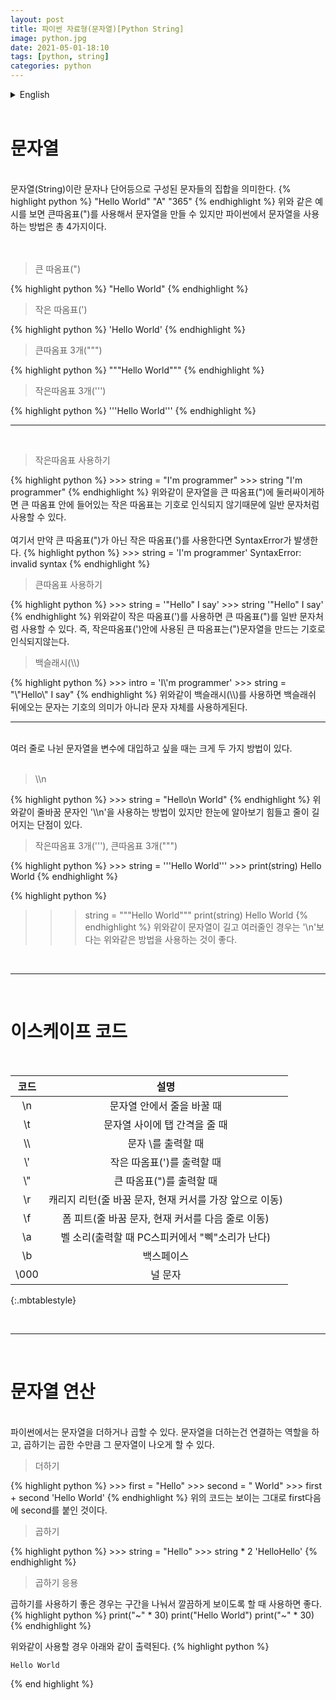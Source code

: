 ```yaml
---
layout: post
title: 파이썬 자료형(문자열)[Python String]
image: python.jpg
date: 2021-05-01-18:10
tags: [python, string]
categories: python
---
```


<details>
<summary>English</summary>
<div markdown="1">


-----------------------------------------------------------------------------------------------
------------------------------------------------------------------------------------------------------------------------------------------------------------------------------------------------
</div>
</details>
<br>

문자열
=====
<br>
문자열(String)이란 문자나 단어등으로 구성된 문자들의 집합을 의미한다.
{% highlight python %}
"Hello World"
"A"
"365"
{% endhighlight %}
위와 같은 예시를 보면 큰따옴표(")를 사용해서 문자열을 만들 수 있지만 파이썬에서 문자열을 사용하는 방법은 총 4가지이다.<br><br><br>


<Blockquote>큰 따옴표(")</Blockquote>
{% highlight python %}
"Hello World"
{% endhighlight %}

<Blockquote>작은 따옴표(')</Blockquote>
{% highlight python %}
'Hello World'
{% endhighlight %}

<Blockquote>큰따옴표 3개(""")</Blockquote>
{% highlight python %}
"""Hello World"""
{% endhighlight %}

<Blockquote>작은따옴표 3개(''')</Blockquote>
{% highlight python %}
'''Hello World'''
{% endhighlight %}
<br>

-----

<br>
<Blockquote>작은따옴표 사용하기</Blockquote>
{% highlight python %}
>>> string = "I'm programmer"
>>> string
"I'm programmer"
{% endhighlight %}
위와같이 문자열을 큰 따옴표(")에 둘러싸이게하면 큰 따옴표 안에 들어있는 작은 따옴표는 기호로 인식되지 않기때문에 일반 문자처럼 사용할 수 있다.<br>
<br>
여기서 만약 큰 따옴표(")가 아닌 작은 따옴표(')를 사용한다면 SyntaxError가 발생한다.
{% highlight python %}
>>> string = 'I'm programmer'
SyntaxError: invalid syntax
{% endhighlight %}
<Blockquote>큰따옴표 사용하기</Blockquote>
{% highlight python %}
>>> string = '"Hello" I say'
>>> string
'"Hello" I say'
{% endhighlight %}
위와같이 작은 따옴표(')를 사용하면 큰 따옴표(")를 일반 문자처럼 사용할 수 있다. 즉, 작은따옴표(')안에 사용된 큰 따옴표는(")문자열을 만드는 기호로 인식되지않는다.
<Blockquote>백슬래시(\\)</Blockquote>
{% highlight python %}
>>> intro = 'I\'m programmer'
>>> string = "\"Hello\" I say"
{% endhighlight %}
위와같이 백슬래시(\\)를 사용하면 백슬래쉬 뒤에오는 문자는 기호의 의미가 아니라 문자 자체를 사용하게된다.
<br>

------

<br>
여러 줄로 나뉜 문자열을 변수에 대입하고 싶을 때는 크게 두 가지 방법이 있다.<br><br>

<Blockquote>\\n</Blockquote>
{% highlight python %}
>>> string = "Hello\n World"
{% endhighlight %}
위와같이 줄바꿈 문자인 '\\n'을 사용하는 방법이 있지만 한눈에 알아보기 힘들고 줄이 길어지는 단점이 있다.

<Blockquote>작은따옴표 3개('''), 큰따옴표 3개(""")</Blockquote>
{% highlight python %}
>>> string = '''Hello
World'''
>>> print(string)
Hello
World
{% endhighlight %}

{% highlight python %}
>>> string = """Hello
World"""
>>> print(string)
Hello
World
{% endhighlight %}
위와같이 문자열이 길고 여러줄인 경우는 '\\n'보다는 위와같은 방법을 사용하는 것이 좋다.

<br>

----------

<br>

이스케이프 코드
=====
<br>

|코드|설명|
|:---:|:---:|
|\n|문자열 안에서 줄을 바꿀 때|
|\t|문자열 사이에 탭 간격을 줄 때|
|\\\\ |문자 \\를 출력할 때|
|\\\'|작은 따옴표(')를 출력할 때|
|\\\"|큰 따옴표(")를 출력할 때|
|\r|캐리지 리턴(줄 바꿈 문자, 현재 커서를 가장 앞으로 이동)|
|\f|폼 피트(줄 바꿈 문자, 현재 커서를 다음 줄로 이동)|
|\a|벨 소리(출력할 때 PC스피커에서 "삑"소리가 난다)|
|\b|백스페이스|
|\000|널 문자|
{:.mbtablestyle}

<br>

--------------------

<br>

문자열 연산
=====

<br>
파이썬에서는 문자열을 더하거나 곱할 수 있다. 문자열을 더하는건 연결하는 역할을 하고, 곱하기는 곱한 수만큼 그 문자열이 나오게 할 수 있다.
<br>
<Blockquote>더하기</Blockquote>
{% highlight python %}
>>> first = "Hello"
>>> second = " World"
>>> first + second
'Hello World'
{% endhighlight %}
위의 코드는 보이는 그대로 first다음에 second를 붙인 것이다.

<Blockquote>곱하기</Blockquote>
{% highlight python %}
>>> string = "Hello"
>>> string * 2
'HelloHello'
{% endhighlight %}

<Blockquote>곱하기 응용</Blockquote>
곱하기를 사용하기 좋은 경우는 구간을 나눠서 깔끔하게 보이도록 할 때 사용하면 좋다.
{% highlight python %}
print("~" * 30)
print("Hello World")
print("~" * 30)
{% endhighlight %}

위와같이 사용할 경우 아래와 같이 출력된다.
{% highlight python %}
~~~~~~~~~~~~~~~~~~~~~~~~~~~~~~
Hello World
~~~~~~~~~~~~~~~~~~~~~~~~~~~~~~
{% end highlight %}

